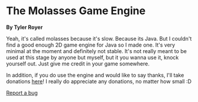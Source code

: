 # The Molasses Game Engine
**By Tyler Royer**

Yeah, it's called molasses because it's slow.  Because its Java.  But I couldn't find a good enough
2D game engine for Java so I made one.  It's very minimal at the moment and definitely not stable.
It's not really meant to be used at this stage by anyone but myself, but it you wanna use it, knock
yourself out.  Just give me credit in your game somewhere.   

In addition, if you do use the engine and would like to say thanks, I'll take donations
[here](https://www.paypal.com/cgi-bin/webscr?cmd=_donations&business=28W649DC5K322&currency_code=USD&source=url)!
I really do appreciate any donations, no matter how small :D   

[Report a bug](mailto:tyler.wayne.royer@gmail.com)